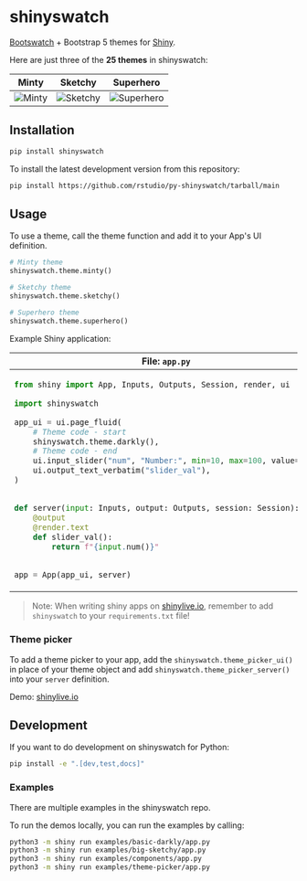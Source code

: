 # shinyswatch

[Bootswatch](https://bootswatch.com/) + Bootstrap 5 themes for [Shiny](https://shiny.rstudio.com/py/).


Here are just three of the **25 themes** in shinyswatch:

| Minty                      | Sketchy                        | Superhero                          |
|----------------------------|--------------------------------|------------------------------------|
| ![Minty](https://raw.githubusercontent.com/rstudio/py-shinyswatch/v0.2.2/readme_minty.png) | ![Sketchy](https://raw.githubusercontent.com/rstudio/py-shinyswatch/v0.2.2/readme_sketchy.png) | ![Superhero](https://raw.githubusercontent.com/rstudio/py-shinyswatch/v0.2.2/readme_superhero.png) |


## Installation

```sh
pip install shinyswatch
```

To install the latest development version from this repository:

```sh
pip install https://github.com/rstudio/py-shinyswatch/tarball/main
```

## Usage

To use a theme, call the theme function and add it to your App's UI definition.

```python
# Minty theme
shinyswatch.theme.minty()

# Sketchy theme
shinyswatch.theme.sketchy()

# Superhero theme
shinyswatch.theme.superhero()
```

Example Shiny application:

<table>
    <thead><tr>
        <th>File: <code>app.py</code></th>
        <th>Screenshot</th>
    </tr></thead>
    <tbody><tr><td>

```python
from shiny import App, Inputs, Outputs, Session, render, ui

import shinyswatch

app_ui = ui.page_fluid(
    # Theme code - start
    shinyswatch.theme.darkly(),
    # Theme code - end
    ui.input_slider("num", "Number:", min=10, max=100, value=30),
    ui.output_text_verbatim("slider_val"),
)


def server(input: Inputs, output: Outputs, session: Session):
    @output
    @render.text
    def slider_val():
        return f"{input.num()}"


app = App(app_ui, server)
```

</td><td>

![darkly theme](https://raw.githubusercontent.com/rstudio/py-shinyswatch/v0.2.2/readme_darkly.png)

</td></tr></tbody></table>

> Note: When writing shiny apps on [shinylive.io](https://shinylive.io/py/editor/#code=NobwRAdghgtgpmAXGKAHVA6VBPMAaMAYwHsIAXOcpMAMwCdiYACAZwAsBLCbJjmVYnTJMAgujxM6lACZw6EgK4cAOhFVpUAfSVMAvEyVYoAcziaaAGyXSAFKqYODHDF1QKymlhY6y6dyMr4TIEAcoESAAwSAIwRUUwATBEAlHj2jobE7m4eFAAeHgBucgBGUGR8-mQFgamqyaqNELI0rHLFfq7uEllkORIscCwsHKTJiOkOAAK9OZNMU1LNchj5ZPMtTNVkNuPzjpJwZAp0EEw0gRAAVAm8LEwgXWQYELtMV4kAvoFN6uh6onQNg02g4A3acgaEDAnwAukA), remember to add `shinyswatch` to your `requirements.txt` file!

### Theme picker

To add a theme picker to your app, add the `shinyswatch.theme_picker_ui()` in place of your theme object and add `shinyswatch.theme_picker_server()` into your `server` definition.

Demo: [shinylive.io](https://shinylive.io/py/editor/#code=NobwRAdghgtgpmAXGKAHVA6VBPMAaMAYwHsIAXOcpMAMwCdiYACAZwAsBLCbJjmVYnTJMAgujxMAkhFQBXMiwkB5eXIUSAynBYsOpCXUoATOHQmyOAHQjW+Aoa07cWAdyhlCba9bSoA+hZMALxMFlhQAOZwfjQANhZGABTWTKlMAMRMACpscPBMqByEANamTAC0rGRQQilp7FzYru6eGGS58H6FJaYBHIkAlHh1qZk5eXAFRaV0FUzGI6EcGFxqfiyxHCZ0yZCyMJb4TIcAcvsARqaIhxIwXEEAjAAMt1AAHo9PL0wAblDxcCCAGYnkNFmFiKp5H4KG8yH4fqZzu4+LsNlten9YocwRABt4bBATDRWKZETtVvJEFIZPJFExIWQ1NSVEy6RIWNpdKRqVodHo8dcIGkMmMOpNujM5ixqrVhfUnE03B42G1xV1pr1OXRyYNFukxRMpj1ZpUFoSRQABRlqRaWwxE0xtOBwxbE1ibbYI-6DIUikWGMiyOjCmiHECUsgYCD7QYAX0OBJ86GConQiV8fQ5ZNM+MJYDjeHA0Hg1EMAEcLIZ4OQWG04fgiKQKFRkA1nMrPAWALpAA)



## Development

If you want to do development on shinyswatch for Python:

```sh
pip install -e ".[dev,test,docs]"
```

### Examples

There are multiple examples in the shinyswatch repo.

<!-- You can view them online at: [shinyswatch.theme.darkly](http://rstudio.github.io/py-shinyswatch/reference/theme.darkly.html) and [get_theme](http://rstudio.github.io/py-shinyswatch/reference/get_theme.html). -->

To run the demos locally, you can run the examples by calling:

```sh
python3 -m shiny run examples/basic-darkly/app.py
python3 -m shiny run examples/big-sketchy/app.py
python3 -m shiny run examples/components/app.py
python3 -m shiny run examples/theme-picker/app.py
```
